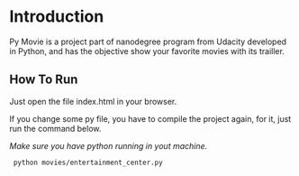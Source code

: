 # Introduction
Py Movie is a project part of nanodegree program from Udacity developed in Python, and has the objective show your favorite movies with its trailler.

## How To Run

Just open the file index.html in your browser.

If you change some py file, you have to compile the project again, for it, just run the command below.

*Make sure you have python running in yout machine.*
```szh
 python movies/entertainment_center.py
```